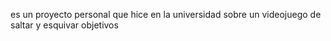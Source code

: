 es un proyecto personal que hice en la universidad sobre un videojuego de saltar y esquivar objetivos 
